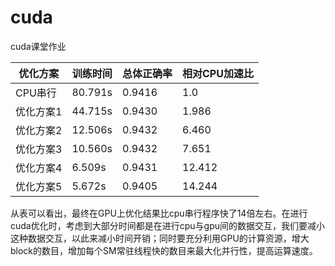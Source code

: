# cuda
cuda课堂作业

| **优化方案** | **训练时间** | **总体正确率** | **相对CPU加速比** |
| ------------ | ------------ | -------------- | ----------------- |
| CPU串行      | 80.791s      | 0.9416         | 1.0               |
| 优化方案1    | 44.715s      | 0.9430         | 1.986             |
| 优化方案2    | 12.506s      | 0.9432         | 6.460             |
| 优化方案3    | 10.560s      | 0.9432         | 7.651             |
| 优化方案4    | 6.509s       | 0.9431         | 12.412            |
| 优化方案5    | 5.672s       | 0.9405         | 14.244            |

从表可以看出，最终在GPU上优化结果比cpu串行程序快了14倍左右。在进行cuda优化时，考虑到大部分时间都是在进行cpu与gpu间的数据交互，我们要减小这种数据交互，以此来减小时间开销；同时要充分利用GPU的计算资源，增大block的数目，增加每个SM常驻线程快的数目来最大化并行性，提高运算速度。
